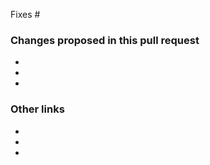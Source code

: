 ﻿<!-- Read me before you submit this pull request
First off, thank you for opening this pull request! We do appreciate it.
The commands and models for this SDK are generated. We won't be accepting pull requests for those code files. With that said, we do appreciate
it when you open pull requests with the proposed file changes as we'll use that to help guide us in updating our AutoREST directives.
-->

<!-- Optional. Set the issues that this pull request fixes. Delete 'Fixes #' if there isn't an issue associated with this pull request. -->
Fixes #

<!-- Required. Provide specifics about what the changes are and why you're proposing these changes. -->
### Changes proposed in this pull request

-
-
-

<!-- Optional. Provide related links. This might be other pull requests, code files, StackOverflow posts. Delete this section if it is not used. -->
### Other links

-
-
-
